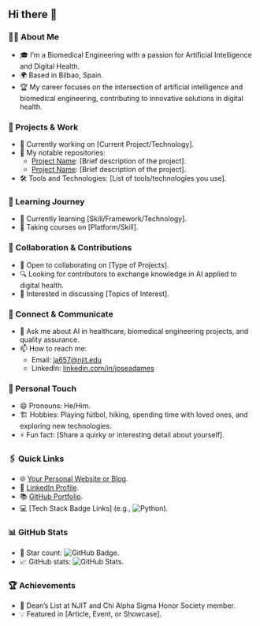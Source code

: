 ## Hi there 👋

### 🧑‍💻 About Me
- 🎓 I’m a Biomedical Engineering with a passion for Artificial Intelligence and Digital Health.
- 🌍 Based in Bilbao, Spain.
- 🏆 My career focuses on the intersection of artificial intelligence and biomedical engineering, contributing to innovative solutions in digital health.

### 🔭 Projects & Work
- 🚀 Currently working on [Current Project/Technology].
- 📂 My notable repositories:
  - [Project Name](URL): [Brief description of the project].
  - [Project Name](URL): [Brief description of the project].
- 🛠️ Tools and Technologies: [List of tools/technologies you use].

### 🌱 Learning Journey
- 📖 Currently learning [Skill/Framework/Technology].
- 📜 Taking courses on [Platform/Skill].

### 🤝 Collaboration & Contributions
- 👯 Open to collaborating on [Type of Projects].
- 🔍 Looking for contributors to exchange knowledge in AI applied to digital health.
- 🧠 Interested in discussing [Topics of Interest].

### 💬 Connect & Communicate
- 💬 Ask me about AI in healthcare, biomedical engineering projects, and quality assurance.
- 📫 How to reach me:
  - Email: [ja657@njit.edu](mailto:ja657@njit.edu)
  - LinkedIn: [linkedin.com/in/joseadames](https://www.linkedin.com/in/joseadames)

### 🎨 Personal Touch
- 😄 Pronouns: He/Him.
- 🏗️ Hobbies: Playing fútbol, hiking, spending time with loved ones, and exploring new technologies.
- ⚡ Fun fact: [Share a quirky or interesting detail about yourself].

### 🖇️ Quick Links
- 🌐 [Your Personal Website or Blog](URL).
- 💼 [LinkedIn Profile](https://www.linkedin.com/in/joseadames).
- 📚 [GitHub Portfolio](https://github.com/joseadamesss).
- 💻 [Tech Stack Badge Links] (e.g., ![Python](https://img.shields.io/badge/-Python-000?logo=python)).

### 📊 GitHub Stats
- 🌟 Star count: ![GitHub Badge](https://img.shields.io/github/stars/joseadamesss?style=social).
- 📈 GitHub stats: ![GitHub Stats](https://github-readme-stats.vercel.app/api?username=joseadamesss&show_icons=true&hide_title=true&count_private=true).

### 🏆 Achievements
- 🏅 Dean’s List at NJIT and Chi Alpha Sigma Honor Society member.
- 💡 Featured in [Article, Event, or Showcase].

